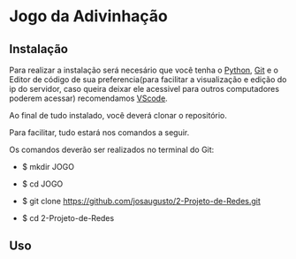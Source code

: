 # Jogo da Adivinhação

## Instalação

Para realizar a instalação será necesário que você tenha o [Python](https://www.python.org/downloads/), [Git](https://git-scm.com/) e o Editor de código de sua preferencia(para facilitar a visualização e edição do ip do servidor, caso queira deixar ele acessivel para outros computadores poderem acessar) recomendamos [VScode](https://code.visualstudio.com/).

Ao final de tudo instalado, você deverá clonar o repositório.

Para facilitar, tudo estará nos comandos a seguir.

Os comandos deverão ser realizados no terminal do Git:

- $ mkdir JOGO

- $ cd JOGO

- $ git clone https://github.com/josaugusto/2-Projeto-de-Redes.git

- $ cd 2-Projeto-de-Redes

## Uso

